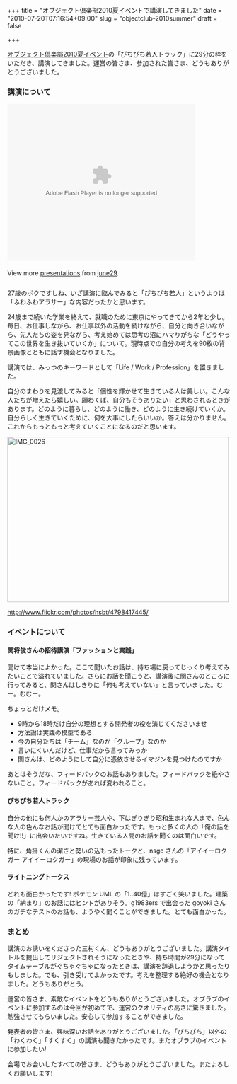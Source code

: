 +++
title = "オブジェクト倶楽部2010夏イベントで講演してきました"
date = "2010-07-20T07:16:54+09:00"
slug = "objectclub-2010summer"
draft = false

+++

<p><a href="http://www.objectclub.jp/event/2010summer/" title="- オブジェクト倶楽部2010夏イベント">オブジェクト倶楽部2010夏イベント</a>の「ぴちぴち若人トラック」に29分の枠をいただき、講演してきました。運営の皆さま、参加された皆さま、どうもありがとうございました。</p>
<h3>講演について</h3>
<div style="width:425px" id="__ss_4769871"><object id="__sse4769871" width="425" height="355"><param name="movie" value="http://static.slidesharecdn.com/swf/ssplayer2.swf?doc=oblove2010summer-100716030323-phpapp02&#038;stripped_title=oblove2010summer" /><param name="allowFullScreen" value="true"/><param name="allowScriptAccess" value="always"/><embed name="__sse4769871" src="http://static.slidesharecdn.com/swf/ssplayer2.swf?doc=oblove2010summer-100716030323-phpapp02&#038;stripped_title=oblove2010summer" type="application/x-shockwave-flash" allowscriptaccess="always" allowfullscreen="true" width="425" height="355"></embed></object></p>
<div style="padding:5px 0 12px">View more <a href="http://www.slideshare.net/">presentations</a> from <a href="http://www.slideshare.net/june29">june29</a>.</div>
</div>
<p>27歳のボクですしね、いざ講演に臨んでみると「ぴちぴち若人」というよりは「ふわふわアラサー」な内容だったかと思います。</p>
<p>24歳まで続いた学業を終えて、就職のために東京にやってきてから2年と少し。毎日、お仕事しながら、お仕事以外の活動を続けながら、自分と向き合いながら、先人たちの姿を見ながら、考え始めては思考の沼にハマりがちな「どうやってこの世界を生き抜いていくか」について。現時点での自分の考えを90枚の背景画像とともに話す機会となりました。</p>
<p>講演では、みっつのキーワードとして「Life / Work / Profession」を置きました。</p>
<p>自分のまわりを見渡してみると「個性を輝かせて生きている人は美しい。こんな人たちが増えたら嬉しい。願わくば、自分もそうありたい」と思わされるときがあります。どのように暮らし、どのように働き、どのように生き続けていくか。自分らしく生きていくために、何を大事にしたらいいか。答えは分かりません。これからもっともっと考えていくことになるのだと思います。</p>
<p><a href="http://www.flickr.com/photos/hsbt/4798417445/" title="IMG_0026 by hsbt, on Flickr"><img src="http://farm5.static.flickr.com/4100/4798417445_bb491247c5.jpg" width="500" height="374" alt="IMG_0026" /></a></p>
<p class="photo-caption"><a href="http://www.flickr.com/photos/hsbt/4798417445/" title="IMG_0026 | Flickr - Photo Sharing!">http://www.flickr.com/photos/hsbt/4798417445/</a></p>
<h3>イベントについて</h3>
<h4>関将俊さんの招待講演「ファッションと実践」</h4>
<p>聞けて本当によかった。ここで聞いたお話は、持ち場に戻ってじっくり考えてみたいことで溢れていました。さらにお話を聞こうと、講演後に関さんのところに行ってみると、関さんはしきりに「何も考えていない」と言っていました。むー。むむー。</p>
<p>ちょっとだけメモ。</p>
<ul>
<li>9時から18時だけ自分の理想とする開発者の役を演じてくださいませ</li>
<li>方法論は実践の模型である</li>
<li>今の自分たちは「チーム」なのか「グループ」なのか</li>
<li>言いにくいんだけど、仕事だから言ってみっか</li>
<li>関さんは、どのようにして自分に憑依させるイマジンを見つけたのですか</li>
</ul>
<p>あとはそうだな、フィードバックのお話もありました。フィードバックを絶やさないこと。フィードバックがあれば変われること。</p>
<h4>ぴちぴち若人トラック</h4>
<p>自分の他にも何人かのアラサー芸人や、下はぎりぎり昭和生まれな人まで、色んな人の色んなお話が聞けてとても面白かったです。もっと多くの人の「俺の話を聞け!!」に出会いたいですね。生きている人間のお話を聞くのは面白いです。</p>
<p>特に、角掛くんの潔さと勢いの込もったトークと、nsgc さんの「アイイーロクガー アイイーロクガー」の現場のお話が印象に残っています。</p>
<h4>ライトニングトークス</h4>
<p>どれも面白かったです! ポケモン UML の「1..40億」はすごく笑いました。建築の「納まり」のお話にはヒントがありそう。g1983ers で出会った goyoki さんのガチなテストのお話も、ようやく聞くことができました。とても面白かった。</p>
<h3>まとめ</h3>
<p>講演のお誘いをくださった三村くん、どうもありがとうございました。講演タイトルを提出してリジェクトされそうになったときや、持ち時間が29分になってタイムテーブルがぐちゃぐちゃになったときは、講演を辞退しようかと思ったりもしました。でも、引き受けてよかったです。考えを整理する絶好の機会となりました。どうもありがとう。</p>
<p>運営の皆さま、素敵なイベントをどうもありがとうございました。オブラブのイベントに参加するのは今回が初めてで、運営のクオリティの高さに驚きました。勉強させてもらいました。安心して参加することができました。</p>
<p>発表者の皆さま、興味深いお話をありがとうございました。「ぴちぴち」以外の「わくわく」「すくすく」の講演も聞きたかったです。またオブラブのイベントに参加したい!</p>
<p>会場でお会いしたすべての皆さま、どうもありがとうございました。またよろしくお願いします!</p>
